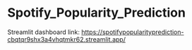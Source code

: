 # Spotify_Popularity_Prediction

Streamlit dashboard link: https://spotifypopularityprediction-cbqtqr9shx3a4vhqtmkr62.streamlit.app/
